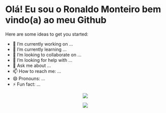 # Olá! Eu sou o Ronaldo Monteiro bem vindo(a) ao meu Github



Here are some ideas to get you started:

- 🔭 I’m currently working on ...
- 🌱 I’m currently learning ...
- 👯 I’m looking to collaborate on ...
- 🤔 I’m looking for help with ...
- 💬 Ask me about ...
- 📫 How to reach me: ...
- 😄 Pronouns: ...
- ⚡ Fun fact: ...

  
<div>  
  <p align="center">
  <a href="https://">
    <img src="https://github-readme-stats.vercel.app/api?username=ronaldo-monteiro&theme=great-gatsby&show_icons=true" />
</a>
</p>


<div>  
  <p align="center">
  <a href="https://">
    <img src="https://skillicons.dev/icons?i=github,aws,linux,python" />
</a>
</p>
</div>





